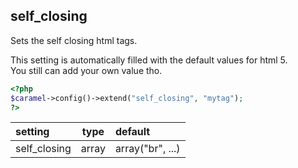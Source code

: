 ## self_closing

Sets the self closing html tags.

This setting is automatically filled with the default values for html 5.    
You still can add your own value tho.

```php
<?php
$caramel->config()->extend("self_closing", "mytag");
?>
```

| setting | type | default
|:-----|:-----:|:-----|
| self_closing | array | array("br", ...) |